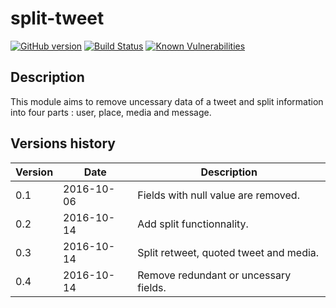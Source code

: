 split-tweet
===========

[![GitHub version](https://badge.fury.io/gh/chasset%2Fsplit-tweet.svg)](https://badge.fury.io/gh/chasset%2Fsplit-tweet)
[![Build Status](https://travis-ci.org/chasset/split-tweet.svg?branch=master)](https://travis-ci.org/chasset/split-tweet)
[![Known Vulnerabilities](https://snyk.io/test/github/chasset/split-tweet/badge.svg)](https://snyk.io/test/github/chasset/split-tweet)

Description
-----------

This module aims to remove uncessary data of a tweet and split information into four parts : user, place, media and message.

Versions history
----------------

| Version | Date       | Description |
|---------|------------|-------------|
| 0.1     | 2016-10-06 | Fields with null value are removed. |
| 0.2     | 2016-10-14 | Add split functionnality.           |
| 0.3     | 2016-10-14 | Split retweet, quoted tweet and media. |
| 0.4     | 2016-10-14 | Remove redundant or uncessary fields. |
